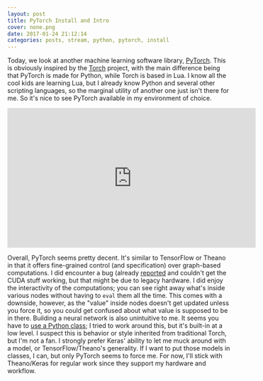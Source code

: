 ```yaml
---
layout: post
title: PyTorch Install and Intro
cover: none.png
date: 2017-01-24 21:12:14 
categories: posts, stream, python, pytorch, install
---
```


Today, we look at another machine learning software library, [PyTorch](pytorch.org).  This is obviously inspired by the [Torch](torch.ch) project, with the main difference being that PyTorch is made for Python, while Torch is based in Lua.  I know all the cool kids are learning Lua, but I already know Python and several other scripting languages, so the marginal utility of another one just isn't there for me.  So it's nice to see PyTorch available in my environment of choice.

<iframe width="560" height="315" src="https://www.youtube.com/embed/fJZew-fdNxw" frameborder="0"> </iframe>

Overall, PyTorch seems pretty decent.  It's similar to TensorFlow or Theano in that it offers fine-grained control (and specification) over graph-based computations.  I did encounter a bug (already [reported](https://github.com/pytorch/pytorch/issues/465) and couldn't get the CUDA stuff working, but that might be due to legacy hardware.  I did enjoy the interactivity of the computations; you can see right away what's inside various nodes without having to `eval` them all the time.  This comes with a downside, however, as the "value" inside nodes doesn't get updated unless you force it, so you could get confused about what value is supposed to be in there.  Building a neural network is also unintuitive to me.  It seems you have to [use a Python class](http://pytorch.org/docs/nn.html#module); I tried to work around this, but it's built-in at a low level.  I suspect this is behavior or style inherited from traditional Torch, but I'm not a fan.  I strongly prefer Keras' ability to let me muck around with a model, or TensorFlow/Theano's generality. If I want to put those models in classes, I can, but only PyTorch seems to force me.  For now, I'll stick with Theano/Keras for regular work since they support my hardware and workflow.

